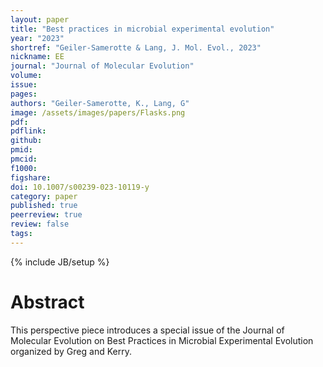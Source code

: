 ```yaml
---
layout: paper
title: "Best practices in microbial experimental evolution"
year: "2023"
shortref: "Geiler-Samerotte & Lang, J. Mol. Evol., 2023"
nickname: EE
journal: "Journal of Molecular Evolution"
volume: 
issue: 
pages: 
authors: "Geiler-Samerotte, K., Lang, G"
image: /assets/images/papers/Flasks.png
pdf: 
pdflink: 
github: 
pmid: 
pmcid: 
f1000: 
figshare: 
doi: 10.1007/s00239-023-10119-y
category: paper
published: true
peerreview: true
review: false
tags: 
---
```

{% include JB/setup %}

# Abstract 

This perspective piece introduces a special issue of the Journal of Molecular Evolution on Best Practices in Microbial Experimental Evolution organized by Greg and Kerry. 